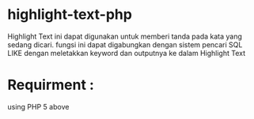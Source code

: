 # highlight-text-php
Highlight Text ini dapat digunakan untuk memberi tanda pada kata yang sedang dicari. fungsi ini dapat digabungkan dengan sistem pencari SQL LIKE dengan meletakkan keyword dan outputnya ke dalam Highlight Text

# Requirment :
using PHP 5 above

